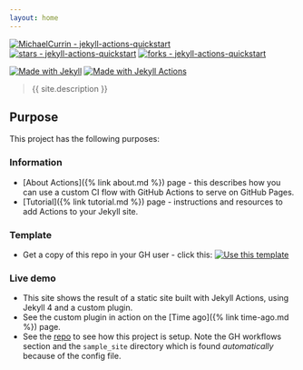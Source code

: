 ```yaml
---
layout: home
---
```


[![MichaelCurrin - jekyll-actions-quickstart](https://img.shields.io/static/v1?label=MichaelCurrin&message=jekyll-actions-quickstart&color=blue&logo=github)](https://github.com/MichaelCurrin/jekyll-actions-quickstart)
[![stars - jekyll-actions-quickstart](https://img.shields.io/github/stars/MichaelCurrin/jekyll-actions-quickstart?style=social)](https://github.com/MichaelCurrin/jekyll-actions-quickstart)
[![forks - jekyll-actions-quickstart](https://img.shields.io/github/forks/MichaelCurrin/jekyll-actions-quickstart?style=social)](https://github.com/MichaelCurrin/jekyll-actions-quickstart)

[![Made with Jekyll](https://img.shields.io/badge/Jekyll-4.x-blue?logo=jekyll&logoColor=white)](https://jekyllrb.com)
[![Made with Jekyll Actions](https://img.shields.io/badge/Jekyll_Actions-2.x-blue.svg)](https://github.com/marketplace/actions/jekyll-actions)


> {{ site.description }}


## Purpose

This project has the following purposes:

### Information

- [About Actions]({% link about.md %}) page - this describes how you can use a custom CI flow with GitHub Actions to serve on GitHub Pages.
- [Tutorial]({% link tutorial.md %}) page - instructions and resources to add Actions to your Jekyll site.

### Template

- Get a copy of this repo in your GH user - click this: [![Use this template](https://img.shields.io/badge/Generate-Use_this_template-2ea44f)](https://github.com/MichaelCurrin/jekyll-actions-quickstart/generate)

### Live demo

- This site shows the result of a static site built with Jekyll Actions, using Jekyll 4 and a custom plugin.
- See the custom plugin in action on the [Time ago]({% link time-ago.md %}) page.
- See the [repo](https://github.com/MichaelCurrin/jekyll-actions-quickstart) to see how this project is setup. Note the GH workflows section and the `sample_site` directory which is found _automatically_ because of the config file.
